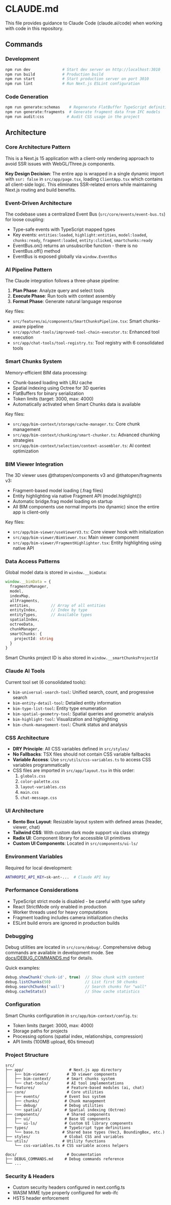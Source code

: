 # CLAUDE.md

This file provides guidance to Claude Code (claude.ai/code) when working with code in this repository.

## Commands

### Development
```bash
npm run dev              # Start dev server on http://localhost:3010
npm run build            # Production build
npm run start            # Start production server on port 3010
npm run lint             # Run Next.js ESLint configuration
```

### Code Generation
```bash
npm run generate:schemas    # Regenerate FlatBuffer TypeScript definitions from .fbs files
npm run generate:fragments  # Generate fragment data from IFC models
npm run audit:css          # Audit CSS usage in the project
```

## Architecture

### Core Architecture Pattern
This is a Next.js 15 application with a client-only rendering approach to avoid SSR issues with WebGL/Three.js components.

**Key Design Decision**: The entire app is wrapped in a single dynamic import with `ssr: false` in `src/app/page.tsx`, loading `ClientApp.tsx` which contains all client-side logic. This eliminates SSR-related errors while maintaining Next.js routing and build benefits.

### Event-Driven Architecture
The codebase uses a centralized Event Bus (`src/core/events/event-bus.ts`) for loose coupling:
- Type-safe events with TypeScript mapped types
- Key events: `entities:loaded`, `highlight:entities`, `model:loaded`, `chunks:ready`, `fragment:loaded`, `entity:clicked`, `smartchunks:ready`
- EventBus.on() returns an unsubscribe function - there is no EventBus.off() method
- EventBus is exposed globally via `window.EventBus`

### AI Pipeline Pattern
The Claude integration follows a three-phase pipeline:
1. **Plan Phase**: Analyze query and select tools
2. **Execute Phase**: Run tools with context assembly
3. **Format Phase**: Generate natural language response

Key files:
- `src/features/ai/components/SmartChunksPipeline.tsx`: Smart chunks-aware pipeline
- `src/app/chat-tools/improved-tool-chain-executor.ts`: Enhanced tool execution
- `src/app/chat-tools/tool-registry.ts`: Tool registry with 6 consolidated tools

### Smart Chunks System
Memory-efficient BIM data processing:
- Chunk-based loading with LRU cache
- Spatial indexing using Octree for 3D queries
- FlatBuffers for binary serialization
- Token limits (target: 3000, max: 4000)
- Automatically activated when Smart Chunks data is available

Key files:
- `src/app/bim-context/storage/cache-manager.ts`: Core chunk management
- `src/app/bim-context/chunking/smart-chunker.ts`: Advanced chunking strategies
- `src/app/bim-context/selection/context-assembler.ts`: AI context optimization

### BIM Viewer Integration
The 3D viewer uses @thatopen/components v3 and @thatopen/fragments v3:
- Fragment-based model loading (.frag files)
- Entity highlighting via native Fragment API (model.highlight())
- Automatic bridge.frag model loading on startup
- All BIM components use normal imports (no dynamic) since the entire app is client-only

Key files:
- `src/app/bim-viewer/useViewerV3.ts`: Core viewer hook with initialization
- `src/app/bim-viewer/BimViewer.tsx`: Main viewer component
- `src/app/bim-viewer/FragmentHighlighter.tsx`: Entity highlighting using native API

### Data Access Patterns
Global model data is stored in `window.__bimData`:
```typescript
window.__bimData = {
  fragmentsManager,
  model,
  indexMap,
  allFragments,
  entities,         // Array of all entities
  entityIndex,      // Index by type
  entityTypes,      // Available types
  spatialIndex,
  octreeData,
  chunkManager,
  smartChunks: {
    projectId: string
  }
}
```

Smart Chunks project ID is also stored in `window.__smartChunksProjectId`

### Claude AI Tools
Current tool set (6 consolidated tools):
- `bim-universal-search-tool`: Unified search, count, and progressive search
- `bim-entity-detail-tool`: Detailed entity information
- `bim-type-list-tool`: Entity type enumeration
- `bim-spatial-geometry-tool`: Spatial queries and geometric analysis
- `bim-highlight-tool`: Visualization and highlighting
- `bim-chunk-management-tool`: Chunk status and analysis

### CSS Architecture
- **DRY Principle**: All CSS variables defined in `src/styles/`
- **No Fallbacks**: TSX files should not contain CSS variable fallbacks
- **Variable Access**: Use `src/utils/css-variables.ts` to access CSS variables programmatically
- CSS files are imported in `src/app/layout.tsx` in this order:
  1. `globals.css`
  2. `color-palette.css`
  3. `layout-variables.css`
  4. `main.css`
  5. `chat-message.css`

### UI Architecture
- **Bento Box Layout**: Resizable layout system with defined areas (header, viewer, chat)
- **Tailwind CSS**: With custom dark mode support via class strategy
- **Radix UI**: Component library for accessible UI primitives
- **Custom UI Components**: Located in `src/components/ui-ls/`

### Environment Variables
Required for local development:
```bash
ANTHROPIC_API_KEY=sk-ant-...  # Claude API key
```

### Performance Considerations
- TypeScript strict mode is disabled - be careful with type safety
- React StrictMode only enabled in production
- Worker threads used for heavy computations
- Fragment loading includes camera initialization checks
- ESLint build errors are ignored in production builds

### Debugging
Debug utilities are located in `src/core/debug/`. Comprehensive debug commands are available in development mode. See [docs/DEBUG_COMMANDS.md](./docs/DEBUG_COMMANDS.md) for details.

Quick examples:
```javascript
debug.showChunk('chunk-id', true)  // Show chunk with content
debug.listChunks(50)               // List first 50 chunks
debug.searchChunks('wall')         // Search chunks for "wall"
debug.cacheStats()                 // Show cache statistics
```

### Configuration
Smart Chunks configuration in `src/app/bim-context/config.ts`:
- Token limits (target: 3000, max: 4000)
- Storage paths for projects
- Processing options (spatial index, relationships, compression)
- API limits (100MB upload, 60s timeout)

### Project Structure
```
src/
├── app/                    # Next.js app directory
│   ├── bim-viewer/        # 3D viewer components
│   ├── bim-context/       # Smart chunks system
│   └── chat-tools/        # AI tool implementations
├── features/              # Feature-based modules (ai, chat)
├── core/                  # Core utilities
│   ├── events/           # Event bus system
│   ├── chunks/           # Chunk management
│   ├── debug/            # Debug utilities
│   └── spatial/          # Spatial indexing (Octree)
├── components/            # Shared components
│   ├── ui/               # Base UI components
│   └── ui-ls/            # Custom UI library components
├── types/                # TypeScript type definitions
│   └── base.ts          # Shared base types (Vec3, BoundingBox, etc.)
├── styles/               # Global CSS and variables
└── utils/               # Utility functions
    └── css-variables.ts # CSS variable access helpers

docs/                      # Documentation
├── DEBUG_COMMANDS.md     # Debug commands reference
└── ...
```

### Security & Headers
- Custom security headers configured in next.config.ts
- WASM MIME type properly configured for web-ifc
- HSTS header enforcement